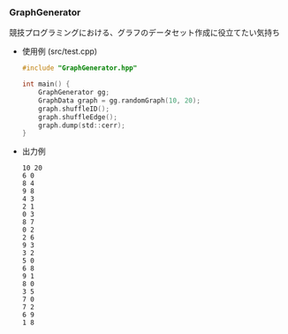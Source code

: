 ### GraphGenerator

競技プログラミングにおける、グラフのデータセット作成に役立てたい気持ち

- 使用例 (src/test.cpp)
	
	```c
	#include "GraphGenerator.hpp"
	
	int main() {
		GraphGenerator gg;
		GraphData graph = gg.randomGraph(10, 20);
		graph.shuffleID();
		graph.shuffleEdge();
		graph.dump(std::cerr);
	}
	```

- 出力例
	```
	10 20
	6 0
	8 4
	9 8
	4 3
	2 1
	0 3
	8 7
	0 2
	2 6
	9 3
	3 2
	5 0
	6 8
	9 1
	8 0
 	3 5
	7 0
	7 2
	6 9
	1 8
	```
